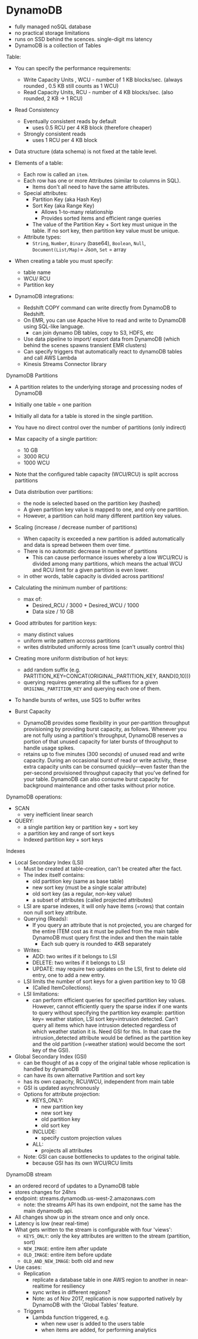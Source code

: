 # DynamoDB
- fully managed noSQL database
- no practical storage limitations
- runs on SSD behind the scences. single-digit ms latency
- DynamoDB is a collection of Tables

Table:
- You can specify the performance requirements:
    - Write Capacity Units , WCU - number of 1 KB blocks/sec. (always rounded , 0.5 KB still counts as 1 WCU)
    - Read Capacity Units, RCU - number of 4 KB blocks/sec. (also rounded, 2 KB -> 1 RCU)
- Read Consistency
    - Eventually consistent reads by default
        - uses 0.5 RCU per 4 KB block (therefore cheaper)
    - Strongly consistent reads
        - uses 1 RCU per 4 KB block
- Data structure (data schema) is not fixed at the table level.
- Elements of a table:
    - Each row is called an `item`.
    - Each row has one or more Attributes (similar to columns in SQL).
        - Items don't all need to have the same attributes.
    - Special attributes:
        - Partition Key (aka Hash Key)
        - Sort Key (aka Range Key)
            - Allows 1-to-many relationship
            - Provides sorted items and efficient range queries
        - The value of the Partition Key + Sort key must unique in the table. If no sort key, then partition key value must be unique.
    - Attribute types:
        - `String`, `Number`, `Binary` (base64), `Boolean`, `Null`, `Document(List/Map)`= Json, `Set` = array

- When creating a table you must specify:
    - table name
    - WCU/ RCU
    - Partition key

- DynamoDB integrations:
    - Redshift COPY command can write directly from DynamoDB to Redshift.
    - On EMR, you can use Apache Hive to read and write to DynamoDB using SQL-like language.
        - can join dynamo DB tables, copy to S3, HDFS, etc
    - Use data pipeline to import/ export data from DynamoDB (which behind the scenes spawns transient EMR clusters)
    - Can specify triggers that automatically react to dynamoDB tables and call AWS Lambda
    - Kinesis Streams Connector library

DynamoDB Partitions
- A partition relates to the underlying storage and processing nodes of DynamoDB
- Initially one table = one parition
- Initially all data for a table is stored in the single partition.
- You have no direct control over the number of partitions (only indirect)
- Max capacity of a single partition:
    - 10 GB
    - 3000 RCU
    - 1000 WCU
- Note that the configured table capacity (WCU/RCU) is split accross partitions
- Data distribution over partitions:
     - the node is selected based on the partition key (hashed)
     - A given partition key value is mapped to one, and only one partition.
     - However, a partition can hold many different partition key values.
- Scaling (increase / decrease number of partitions)
    - When capacity is exceeded a new partition is added automatically and data is spread between them over time.
    - There is no automatic decrease in number of partitions
        - This can cause performance issues whereby a low WCU/RCU is divided among many partitions, which means the actual
        WCU and RCU limit for a given partition is even lower.
    - in other words, table capacity is divided across partitions!

- Calculating the minimum number of partitions:
    - max of:
        - Desired_RCU / 3000 + Desired_WCU / 1000
        - Data size / 10 GB

- Good attributes for partition keys:
    - many distinct values
    - uniform write pattern accross partitions
    - writes distributed uniformly across time (can't usually control this)

- Creating more uniform distribution of hot keys:
    - add random suffix (e.g. PARTITION_KEY=CONCAT(ORIGINAL_PARTITION_KEY, RAND(0,10)))
    - querying requires generating all the suffixes for a given `ORIGINAL_PARTITION_KEY` and querying each one of them.
- To handle bursts of writes, use SQS to buffer writes
  
- Burst Capacity
    - DynamoDB provides some flexibility in your per-partition throughput provisioning by providing burst capacity, as follows. Whenever you are not fully using a partition's throughput, DynamoDB reserves a portion of that unused capacity for later bursts of throughput to handle usage spikes.
    - retains up to five minutes (300 seconds) of unused read and write capacity. 
    During an occasional burst of read or write activity, these extra capacity units can be consumed quickly—even faster than the per-second provisioned throughput capacity that you've defined for your table.
    DynamoDB can also consume burst capacity for background maintenance and other tasks without prior notice.   

DynamoDB operations:
- SCAN
    - very inefficient linear search
- QUERY:
    - a single partition key or partition key + sort key
    - a partition key and range of sort keys
    - Indexed partition key + sort keys


Indexes
- Local Secondary Index (LSI)
    - Must be created at table-creation, can't be created after the fact.
    - The index itself contains:
        - old partition key (same as base table)
        - new sort key (must be a single scalar attribute)
        - old sort key (as a regular, non-key value)
        - a subset of attributes (called projected attributes)
    - LSI are sparse indexes, it will only have items (=rows) that contain non null sort key attribute.
    - Querying (Reads):
        - If you query an attribute that is not projected, you are charged for the entire ITEM cost as it must be pulled from the main table
          DynamoDB must query first the index and then the main table
            - Each sub query is rounded to 4KB separately 
    - Writes:
        - ADD: two writes if it belongs to LSI
        - DELETE: two writes if it belongs to LSI
        - UPDATE: may require two updates on the LSI, first to delete old entry, one to add a new entry. 
    - LSI limits the number of sort keys for a given partition key to 10 GB
         - (Called ItemCollections).
    - LSI limitations:
        - can perform efficient queries for specified partition key values.
         However, cannot efficiently query the sparse index if one wants to query without specifying the partition key
          example: partition key= weather station, LSI sort key=intrusion detected.
          Can't query all items which have intrusion detected regardless of which weather station it is.
          Need GSI for this. In that case the intrusion_detected attribute would be defined as the partition key
          and the old partition (=weather station) would become the sort key of the GSI).     
 - Global Secondary Index (GSI)
     - can be thought of as a copy of the original table whose replication is handled by dynamoDB
     - can have its own alternative Partition and sort key
     - has its own capacity, RCU/WCU, independent from main table
     - GSI is updated asynchronously
     - Options for attribute projection:
        - KEYS_ONLY:
            - new partition key
            - new sort key
            - old partition key
            - old sort key
        - INCLUDE:
            - specify custom projection values
        - ALL:
            - projects all attributes
    - Note: GSI can cause bottlenecks to updates to the original table.
         - because GSI has its own WCU/RCU limits 

DynamoDB stream
- an ordered record of updates to a DynamoDB table
- stores changes for 24hrs
- endpoint: streams.dynamodb.us-west-2.amazonaws.com
    - note: the streams API has its own endpoint, not the same has the main dynamodb api.
- All changes show up in the stream once and only once.
- Latency is low (near real-time)
- What gets written to the stream is configurable with four 'views':
    - `KEYS_ONLY`: only the key attributes are written to the stream (partition, sort)
    - `NEW_IMAGE`: entire item after update
    - `OLD_IMAGE`: entire item before update
    - `OLD_AND_NEW_IMAGE`: both old and new
- Use cases:
    - Replication
        - replicate a database table in one AWS region to another in near-realtime for resiliency
        - sync writes in different regions?
        - Note: as of Nov 2017, replication is now supported natively by DynamoDB with the 'Global Tables' feature. 
    - Triggers
        - Lambda function triggered, e.g.
            - when new user is added to the users table
            - when items are added, for performing analytics 
        